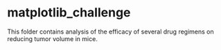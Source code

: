 # matplotlib_challenge

This folder contains analysis of the efficacy of several drug regimens on reducing tumor volume in mice.
